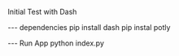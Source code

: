 Initial Test with Dash

--- dependencies
pip install dash
pip instal potly

--- Run App
python index.py
